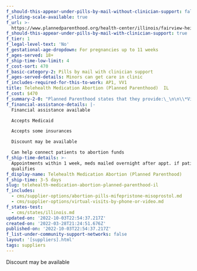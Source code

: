 ```yaml
---
f_should-this-appear-under-pills-by-mail-without-clinician-support: false
f_sliding-scale-available: true
f_url: >-
  https://www.plannedparenthood.org/health-center/illinois/fairview-heights/62208/fairview-heights-health-center-2712-90770/abortion
f_should-this-appear-under-pills-by-mail-with-clinician-support: true
f_tier: 1
f_legal-level-text: 'No'
f_gestational-age-dropdown: For pregnancies up to 11 weeks
f_ages-served: 18+
f_ship-time-low-limit: 4
f_cost-sort: 470
f_basic-category-2: Pills by mail with clinician support
f_ages-served-details: Minors can get care in clinic
f_includes-required-for-this-to-work: AP1, VV1
title: Telehealth Medication Abortion (Planned Parenthood)  IL
f_cost: $470
f_summary-2-0: "Planned Parenthood states that they provide:\_\n\n\\*Virtual visit with provider\n\n\\*Ages 18+ who are less than 11 weeks pregnant\n\n\\*Medications mailed overnight or available for pick up from health center\n\n\\*Birth control prescription if desired\n\n\\*24/7 clinical support"
f_financial-assistance-details: |-
  Financial assistance available

  Accepts Medicaid

  Accepts some insurances

  Discount may be available

  Can help connect patients to abortion funds
f_ship-time-details: >-
  Appointments within 1 week, meds mailed overnight after appt. if patient
  qualifies
f_display-name: Telehealth Medication Abortion (Planned Parenthood)
f_ship-time: 3-5 days
slug: telehealth-medication-abortion-planned-parenthood-il
f_includes:
  - cms/supplier-options/abortion-pills-mifepristone-misoprostol.md
  - cms/supplier-options/virtual-visits-by-phone-or-video.md
f_states-test:
  - cms/states/illinois.md
updated-on: '2022-10-03T22:54:37.217Z'
created-on: '2022-03-28T21:24:51.676Z'
published-on: '2022-10-03T22:54:37.217Z'
f_list-under-community-support-networks: false
layout: '[suppliers].html'
tags: suppliers
---
```


Discount may be available
